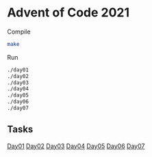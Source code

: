# Advent of Code 2021

Compile

```bash
make
```

Run
```bash
./day01
./day02
./day03
./day04
./day05
./day06
./day07
```

## Tasks

[Day01](./tasks/day01.md)
[Day02](./tasks/day02.md)
[Day03](./tasks/day03.md)
[Day04](./tasks/day04.md)
[Day05](./tasks/day05.md)
[Day06](./tasks/day06.md)
[Day07](./tasks/day07.md)
